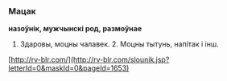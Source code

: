 ### Мацак
**назоўнік, мужчынскі род, размоўнае**

1. Здаровы, моцны чалавек. 2. Моцны тытунь, напітак і інш.

<a rel="author">[http://rv-blr.com/](http://rv-blr.com/slounik.jsp?letterId=0&maskId=0&pageId=1653)</a>
